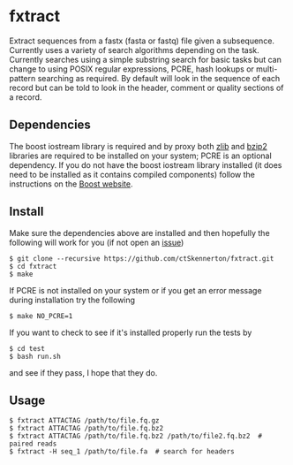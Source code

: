 fxtract
=======

Extract sequences from a fastx (fasta or fastq) file given a
subsequence. Currently uses a variety of search algorithms depending
on the task. Currently searches using a simple substring search for
basic tasks but can change to using POSIX regular expressions, PCRE,
hash lookups or multi-pattern searching as required. By default
will look in the sequence of each record but can be told to look
in the header, comment or quality sections of a record.

Dependencies
------------
The boost iostream library is required and by proxy both [zlib](http://www.zlib.net/)
and [bzip2](http://www.bzip.org/)
libraries are required to be installed on your system; PCRE is an optional dependency.
If you do not have the boost iostream library installed (it does need to be
installed as it contains compiled components) follow the instructions on the
[Boost website](http://www.boost.org/doc/libs/1_55_0/libs/iostreams/doc/index.html).


Install
-------
Make sure the dependencies above are installed and then
hopefully the following will work for you (if not open an
[issue](https://github.com/ctSkennerton/fxtract/issues))
```
$ git clone --recursive https://github.com/ctSkennerton/fxtract.git
$ cd fxtract
$ make
```
If PCRE is not installed on your system or if you get an error message during
installation try the following
```
$ make NO_PCRE=1
```
If you want to check to see if it's installed properly run the tests by
```
$ cd test
$ bash run.sh
```
and see if they pass, I hope that they do.


Usage
-----

```
$ fxtract ATTACTAG /path/to/file.fq.gz
$ fxtract ATTACTAG /path/to/file.fq.bz2
$ fxtract ATTACTAG /path/to/file.fq.bz2 /path/to/file2.fq.bz2  # paired reads
$ fxtract -H seq_1 /path/to/file.fa  # search for headers
```
